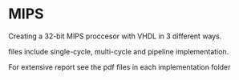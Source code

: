 # MIPS

Creating a 32-bit MIPS proccesor with VHDL in 3 different ways.

files include single-cycle, multi-cycle and pipeline implementation.

For extensive report see the pdf files in each implementation folder
